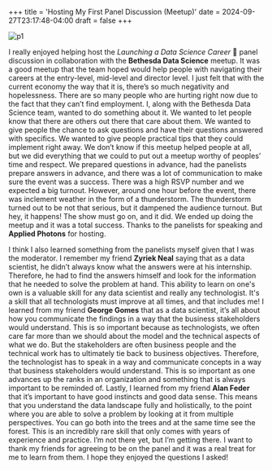 +++
title = 'Hosting My First Panel Discussion (Meetup)'
date = 2024-09-27T23:17:48-04:00
draft = false
+++

![p1](/blog/20240927_Hosting_A_Meetup/meetup.png)

I really enjoyed helping host the _Launching a Data Science Career_ 🚀 panel discussion in collaboration with the **Bethesda Data Science** meetup. It was a good meetup that the team hoped would help people with navigating their careers at the entry-level, mid-level and director level. I just felt that with the current economy the way that it is, there’s so much negativity and hopelessness. There are so many people who are hurting right now due to the fact that they can’t find employment. I, along with the Bethesda Data Science team, wanted to do something about it. We wanted to let people know that there are others out there that care about them. We wanted to give people the chance to ask questions and have their questions answered with specifics. We wanted to give people practical tips that they could implement right away. We don’t know if this meetup helped people at all, but we did everything that we could to put out a meetup worthy of peoples’ time and respect. We prepared questions in advance, had the panelists prepare answers in advance, and there was a lot of communication to make sure the event was a success. There was a high RSVP number and we expected a big turnout. However, around one hour before the event, there was inclement weather in the form of a thunderstorm. The thunderstorm turned out to be not that serious, but it dampened the audience turnout. But hey, it happens! The show must go on, and it did. We ended up doing the meetup and it was a total success. Thanks to the panelists for speaking and **Applied Photons** for hosting.

I think I also learned something from the panelists myself given that I was the moderator. I remember my friend **Zyriek Neal** saying that as a data scientist, he didn’t always know what the answers were at his internship. Therefore, he had to find the answers himself and look for the information that he needed to solve the problem at hand. This ability to learn on one's own is a valuable skill for any data scientist and really any technologist. It's a skill that all technologists must improve at all times, and that includes me! I learned from my friend **George Gomes** that as a data scientist, it’s all about how you communicate the findings in a way that the business stakeholders would understand. This is so important because as technologists, we often care far more than we should about the model and the technical aspects of what we do. But the stakeholders are often business people and the technical work has to ultimately tie back to business objectives. Therefore, the technologist has to speak in a way and communicate concepts in a way that business stakeholders would understand. This is so important as one advances up the ranks in an organization and something that is always important to be reminded of. Lastly, I learned from my friend **Alan Feder** that it’s important to have good instincts and good data sense. This means that you understand the data landscape fully and holistically, to the point where you are able to solve a problem by looking at it from multiple perspectives. You can go both into the trees and at the same time see the forest. This is an incredibly rare skill that only comes with years of experience and practice. I’m not there yet, but I’m getting there. I want to thank my friends for agreeing to be on the panel and it was a real treat for me to learn from them. I hope they enjoyed the questions I asked!
